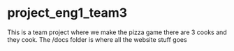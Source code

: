 # project_eng1_team3
This is a team project where we make the pizza game
there are 3 cooks and they cook. The /docs folder is where all the website stuff goes
